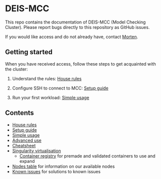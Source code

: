 # DEIS-MCC

This repo contains the documentation of DEIS-MCC (Model Checking Cluster). Please report bugs directly to this repository as GitHub issues.

If you would like access and do not already have, contact [Morten](mailto:mksc@cs.aau.dk).

## Getting started
When you have received access, follow these steps to get acquainted with the cluster:
1. Understand the rules: [House rules](setup/RULES.md)

2. Configure SSH to connect to MCC: [Setup guide](setup/SETUP.md)

3. Run your first workload: [Simple usage](usage/SIMPLE.md)

## Contents
- [House rules](setup/RULES.md)
- [Setup guide](setup/SETUP.md)
- [Simple usage](usage/SIMPLE.md)
- [Advanced use](usage/ADVANCED.md)
- [Cheatsheet](usage/CHEAT-SHEET.md)
- [Singularity virtualisation](virtualisation/SINGULARITY.md)
    - [Container registry](virtualisation/REGISTRY.md) for premade and validated containers to use and expand
- [Nodes table](usage/NODES.md) for information on our available nodes 
- [Known issues](issues/KNOWN.md) for solutions to known issues